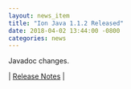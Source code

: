 ```yaml
---
layout: news_item
title: "Ion Java 1.1.2 Released"
date: 2018-04-02 13:44:00 -0800
categories: news
---
```

Javadoc changes.

| [Release Notes](https://github.com/amazon-ion/ion-java/releases/tag/v1.1.2) |